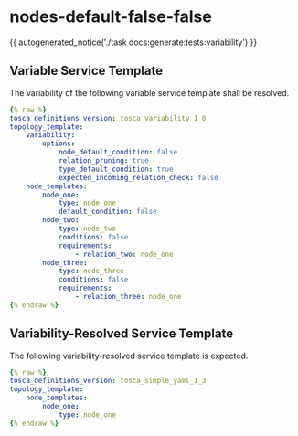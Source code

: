 # nodes-default-false-false

{{ autogenerated_notice('./task docs:generate:tests:variability') }}


## Variable Service Template

The variability of the following variable service template shall be resolved.

```yaml linenums="1"
{% raw %}
tosca_definitions_version: tosca_variability_1_0
topology_template:
    variability:
        options:
            node_default_condition: false
            relation_pruning: true
            type_default_condition: true
            expected_incoming_relation_check: false
    node_templates:
        node_one:
            type: node_one
            default_condition: false
        node_two:
            type: node_two
            conditions: false
            requirements:
                - relation_two: node_one
        node_three:
            type: node_three
            conditions: false
            requirements:
                - relation_three: node_one
{% endraw %}
```




## Variability-Resolved Service Template

The following variability-resolved service template is expected.

```yaml linenums="1"
{% raw %}
tosca_definitions_version: tosca_simple_yaml_1_3
topology_template:
    node_templates:
        node_one:
            type: node_one
{% endraw %}
```

